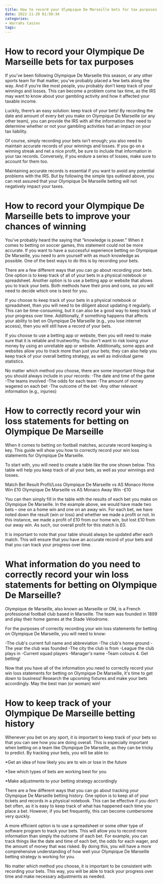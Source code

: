 ```yaml
---
title: How to record your Olympique De Marseille bets for tax purposes 
date: 2022-11-20 01:50:34
categories:
- Harrahs Casino
tags:
---
```



#  How to record your Olympique De Marseille bets for tax purposes 

If you’ve been following Olympique De Marseille this season, or any other sports team for that matter, you’ve probably placed a few bets along the way. And if you’re like most people, you probably don’t keep track of your winnings and losses. This can become a problem come tax time, as the IRS may want to know about your gambling activity and how it affected your taxable income.

Luckily, there’s an easy solution: keep track of your bets! By recording the date and amount of every bet you make on Olympique De Marseille (or any other team), you can provide the IRS with all the information they need to determine whether or not your gambling activities had an impact on your tax liability.

Of course, simply recording your bets isn’t enough; you also need to maintain accurate records of your winnings and losses. If you go on a winning streak and net a nice profit, be sure to include that information in your tax records. Conversely, if you endure a series of losses, make sure to account for them too.

Maintaining accurate records is essential if you want to avoid any potential problems with the IRS. But by following the simple tips outlined above, you can rest assured that your Olympique De Marseille betting will not negatively impact your taxes.

#  How to record your Olympique De Marseille bets to improve your chances of winning 

You’ve probably heard the saying that “knowledge is power.” When it comes to betting on soccer games, this statement could not be more accurate. If you want to have a successful experience betting on Olympique De Marseille, you need to arm yourself with as much knowledge as possible. One of the best ways to do this is by recording your bets.

There are a few different ways that you can go about recording your bets. One option is to keep track of all of your bets in a physical notebook or spreadsheet. Another option is to use a betting app or website that allows you to track your bets. Both methods have their pros and cons, so you will need to decide which one is best for you.

If you choose to keep track of your bets in a physical notebook or spreadsheet, then you will need to be diligent about updating it regularly. This can be time-consuming, but it can also be a good way to keep track of your progress over time. Additionally, if something happens that affects your ability to bet on Olympique De Marseille (e.g., you lose internet access), then you will still have a record of your bets.

If you choose to use a betting app or website, then you will need to make sure that it is reliable and trustworthy. You don’t want to risk losing your money by using an unreliable app or website. Additionally, some apps and websites allow you to track more than just your bets; they can also help you keep track of your overall betting strategy, as well as individual game statistics.

No matter which method you choose, there are some important things that you should always include in your records: 
-The date and time of the game 
-The teams involved 
-The odds for each team 
-The amount of money wagered on each bet 
-The outcome of the bet 
-Any other relevant information (e.g., injuries)

#  How to correctly record your win loss statements for betting on Olympique De Marseille 

When it comes to betting on football matches, accurate record keeping is key. This guide will show you how to correctly record your win loss statements for Olympique De Marseille.

To start with, you will need to create a table like the one shown below. This table will help you keep track of all your bets, as well as your winnings and losses.

Match Bet Result Profit/Loss
Olympique De Marseille vs AS Monaco Home Win £10
Olympique De Marseille vs AS Monaco Away Win -£10

You can then simply fill in the table with the results of each bet you make on Olympique De Marseille. In the example above, we would have made two bets – one on a home win and one on an away win. For each bet, we have noted down the result (win or loss) and whether we made a profit or not. In this instance, we made a profit of £10 from our home win, but lost £10 from our away win. As such, our overall profit for this match is £0.

It is important to note that your table should always be updated after each match. This will ensure that you have an accurate record of your bets and that you can track your progress over time.

#  What information do you need to correctly record your win loss statements for betting on Olympique De Marseille? 

Olympique de Marseille, also known as Marseille or OM, is a French professional football club based in Marseille. The team was founded in 1899 and play their home games at the Stade Vélodrome.

For the purposes of correctly recording your win loss statements for betting on Olympique De Marseille, you will need to know: 

-The club's current full name and abbreviation 
-The club's home ground 
-The year the club was founded 
-The city the club is from 
-League the club plays in 
-Current squad players 
-Manager's name 
-Team colours 
4. Get betting!

Now that you have all of the information you need to correctly record your win loss statements for betting on Olympique De Marseille, it's time to get down to business! Research the upcoming fixtures and make your bets accordingly. May the best man (or woman) win!

#  How to keep track of your Olympique De Marseille betting history

Whenever you bet on any sport, it is important to keep track of your bets so that you can see how you are doing overall. This is especially important when betting on a team like Olympique De Marseille, as they can be tricky to predict. By tracking your bets, you will be able to:

*Get an idea of how likely you are to win or lose in the future

*See which types of bets are working best for you

*Make adjustments to your betting strategy accordingly

There are a few different ways that you can go about tracking your Olympique De Marseille betting history. One option is to keep all of your tickets and records in a physical notebook. This can be effective if you don't bet often, as it is easy to keep track of what has happened each time you place a bet. However, if you bet frequently, this can become cumbersome very quickly.

A more efficient option is to use a spreadsheet or some other type of software program to track your bets. This will allow you to record more information than simply the outcome of each bet. For example, you can track things like the date and time of each bet, the odds for each wager, and the amount of money that was risked. By doing this, you will have a more comprehensive understanding of how well your Olympique De Marseille betting strategy is working for you.

No matter which method you choose, it is important to be consistent with recording your bets. This way, you will be able to track your progress over time and make necessary adjustments as needed.